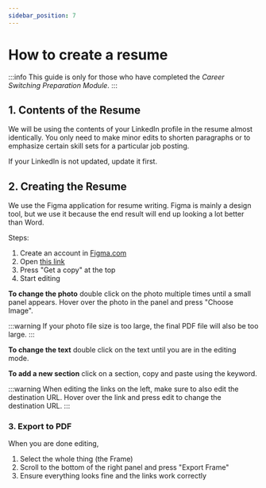 ```yaml
---
sidebar_position: 7
---
```


# How to create a resume

:::info
This guide is only for those who have completed the _Career Switching Preparation Module_.
:::

## 1. Contents of the Resume

We will be using the contents of your LinkedIn profile in the resume almost identically. You only need to make minor edits to shorten paragraphs or to emphasize certain skill sets for a particular job posting.

If your LinkedIn is not updated, update it first.

## 2. Creating the Resume

We use the Figma application for resume writing. Figma is mainly a design tool, but we use it because the end result will end up looking a lot better than Word.

Steps:
1. Create an account in [Figma.com](https://www.figma.com)
2. Open [this link](https://www.figma.com/community/file/1146516158149783580)
3. Press "Get a copy" at the top
4. Start editing

**To change the photo** double click on the photo multiple times until a small panel appears. Hover over the photo in the panel and press "Choose Image".

:::warning
If your photo file size is too large, the final PDF file will also be too large.
:::

**To change the text** double click on the text until you are in the editing mode.

**To add a new section** click on a section, copy and paste using the keyword.

:::warning
When editing the links on the left, make sure to also edit the destination URL. Hover over the link and press edit to change the destination URL.
:::

### 3. Export to PDF

When you are done editing, 

1. Select the whole thing (the Frame)
2. Scroll to the bottom of the right panel and press "Export Frame"
3. Ensure everything looks fine and the links work correctly